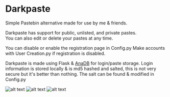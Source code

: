# Darkpaste
Simple Pastebin alternative made for use by me & friends.

Darkpaste has support for public, unlisted, and private pastes. <br>
You can also edit or delete your pastes at any time.

You can disable or enable the registration page in Config.py
Make accounts with User Creation.py if registration is disabled.

Darkpaste is made using Flask & [AnaDB](https://github.com/10xJSChad/AnaDB) for login/paste storage. Login information is stored locally & is md5 hashed and salted, this is not very secure but it's better than nothing. The salt can be found & modified in Config.py


![alt text](https://i.imgur.com/0ZFI3yH.png)
![alt text](https://i.imgur.com/zLSJMFM.png)
![alt text](https://i.imgur.com/0O7FAJy.png)

